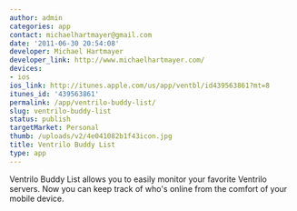 ```yaml
---
author: admin
categories: app
contact: michaelhartmayer@gmail.com
date: '2011-06-30 20:54:08'
developer: Michael Hartmayer
developer_link: http://www.michaelhartmayer.com/
devices: 
- ios
ios_link: http://itunes.apple.com/us/app/ventbl/id439563861?mt=8
itunes_id: '439563861'
permalink: /app/ventrilo-buddy-list/
slug: ventrilo-buddy-list
status: publish
targetMarket: Personal
thumb: /uploads/v2/4e041082b1f43icon.jpg
title: Ventrilo Buddy List
type: app
---
```


Ventrilo Buddy List allows you to easily monitor your favorite Ventrilo servers. Now you can keep track of who's online from the comfort of your mobile device.